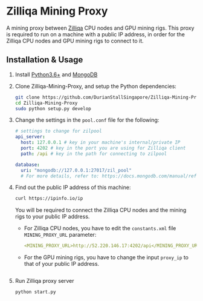 # Zilliqa Mining Proxy

A mining proxy between [Zilliqa](https://zilliqa.com/) CPU nodes and GPU mining rigs. This proxy is required to run on a machine with a public IP address, in order for the Zilliqa CPU nodes and GPU mining rigs to connect to it.

## Installation & Usage

1. Install [Python3.6+](https://www.python.org/downloads/) and [MongoDB](https://docs.mongodb.com/manual/installation/)

2. Clone Zilliqa-Mining-Proxy, and setup the Python dependencies:
    ```bash
    git clone https://github.com/DurianStallSingapore/Zilliqa-Mining-Proxy
    cd Zilliqa-Mining-Proxy
    sudo python setup.py develop
    ```

3. Change the settings in the `pool.conf` file for the following:
    ```yaml
    # settings to change for zilpool
    api_server:
      host: 127.0.0.1 # key in your machine's internal/private IP
      port: 4202 # key in the port you are using for Zilliqa client
      path: /api # key in the path for connecting to zilpool
    
    database:
      uri: "mongodb://127.0.0.1:27017/zil_pool"
      # For more details, refer to: https://docs.mongodb.com/manual/reference/connection-string/
    ```

4. Find out the public IP address of this machine:
    ```bash
    curl https://ipinfo.io/ip
    ```
    You will be required to connect the Zilliqa CPU nodes and the mining rigs to your public IP address.
    * For Zilliqa CPU nodes, you have to edit the `constants.xml` file `MINING_PROXY_URL` parameter:
        ```yaml
        <MINING_PROXY_URL>http://52.220.146.17:4202/api</MINING_PROXY_URL>
    * For the GPU mining rigs, you have to change the input `proxy_ip` to that of your public IP address.
        ```
        
5. Run Zilliqa proxy server
    ```bash
    python start.py
    ```
